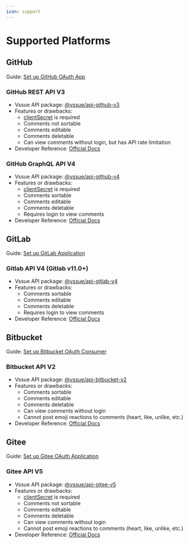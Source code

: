```yaml
---
icon: support
---
```


# Supported Platforms

## GitHub

Guide: [Set up GitHub OAuth App](./github.md)

### GitHub REST API V3

- Vssue API package: [@vssue/api-github-v3](https://www.npmjs.com/package/@vssue/api-github-v3)
- Features or drawbacks:
  - [clientSecret](../options/README.md#clientsecret) is required
  - Comments not sortable
  - Comments editable
  - Comments deletable
  - Can view comments without login, but has API rate limitation
- Developer Reference: [Official Docs](https://developer.github.com/v3)

### GitHub GraphQL API V4

- Vssue API package: [@vssue/api-github-v4](https://www.npmjs.com/package/@vssue/api-github-v4)
- Features or drawbacks:
  - [clientSecret](../options/README.md#clientsecret) is required
  - Comments sortable
  - Comments editable
  - Comments deletable
  - Requires login to view comments
- Developer Reference: [Official Docs](https://developer.github.com/v4)

## GitLab

Guide: [Set up GitLab Application](./gitlab.md)

### Gitlab API V4 (Gitlab v11.0+)

- Vssue API package: [@vssue/api-gitlab-v4](https://www.npmjs.com/package/@vssue/api-gitlab-v4)
- Features or drawbacks:
  - Comments sortable
  - Comments editable
  - Comments deletable
  - Requires login to view comments
- Developer Reference: [Official Docs](https://docs.gitlab.com/ce/api)

## Bitbucket

Guide: [Set up Bitbucket OAuth Consumer](./bitbucket.md)

### Bitbucket API V2

- Vssue API package: [@vssue/api-bitbucket-v2](https://www.npmjs.com/package/@vssue/api-bitbucket-v2)
- Features or drawbacks:
  - Comments sortable
  - Comments editable
  - Comments deletable
  - Can view comments without login
  - Cannot post emoji reactions to comments (heart, like, unlike, etc.)
- Developer Reference: [Official Docs](https://developer.atlassian.com/bitbucket/api/2/reference)

## Gitee

Guide: [Set up Gitee OAuth Application](./gitee.md)

### Gitee API V5

- Vssue API package: [@vssue/api-gitee-v5](https://www.npmjs.com/package/@vssue/api-gitee-v5)
- Features or drawbacks:
  - [clientSecret](../options/README.md#clientsecret) is required
  - Comments not sortable
  - Comments editable
  - Comments deletable
  - Can view comments without login
  - Cannot post emoji reactions to comments (heart, like, unlike, etc.)
- Developer Reference: [Official Docs](https://gitee.com/api/v5/swagger)

